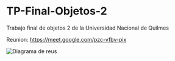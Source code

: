 # TP-Final-Objetos-2
Trabajo final de objetos 2 de la Universidad Nacional de Quilmes

Reunion: https://meet.google.com/pzc-vfbv-pix

![Diagrama de reus](https://user-images.githubusercontent.com/61224068/168192667-d6b767e0-5e42-4d0e-ba92-ce909072f988.jpg)
